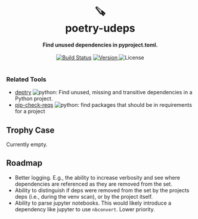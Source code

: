<h1 align="center">
    🪚<br>
    poetry-udeps
</h1>

<div align="center">
    <strong>Find unused dependencies in pyproject.toml.</strong>
</div>
<br>
<div align="center">
  <a href="https://github.com/lukehsiao/poetry-udeps/actions/workflows/general.yml">
    <img src="https://img.shields.io/github/actions/workflow/status/lukehsiao/poetry-udeps/general.yml" alt="Build Status"></a>
  <a href="https://crates.io/crates/poetry-udeps">
    <img src="https://img.shields.io/crates/v/poetry-udeps" alt="Version">
  </a>
  <img src="https://img.shields.io/crates/l/poetry-udeps" alt="License">
</div>
<br>


### Related Tools

- [deptry](https://github.com/fpgmaas/deptry) ![python](https://img.shields.io/badge/lang-python-cornflowerblue): Find unused, missing and transitive dependencies in a Python project. 
- [pip-check-reqs](https://github.com/r1chardj0n3s/pip-check-reqs) ![python](https://img.shields.io/badge/lang-python-cornflowerblue): find packages that should be in requirements for a project 

## Trophy Case

Currently empty.

## Roadmap

- Better logging. E.g., the ability to increase verbosity and see where dependencies are referenced
  as they are removed from the set.
- Ability to distinguish if deps were removed from the set by the projects deps (i.e., during the
  venv scan), or by the project itself.
- Ability to parse jupyter notebooks. This would likely introduce a dependency like jupyter to use
  `nbconvert`. Lower priority.
